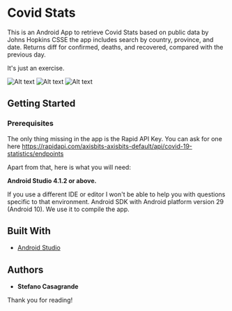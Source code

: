 

# Covid Stats

This is an Android App to retrieve Covid Stats based on public data by Johns Hopkins CSSE the app includes search by country, province, and date.
Returns diff for confirmed, deaths, and recovered, compared with the previous day.

It's just an exercise.

![Alt text](screenshot-1.jpg?raw=true "Splash Scren")
![Alt text](screenshot-2.jpg?raw=true "World Situation")
![Alt text](screenshot-3.jpg?raw=true "List of States")

## Getting Started

### Prerequisites

The only thing missing in the app is the Rapid API Key.
You can ask for one here https://rapidapi.com/axisbits-axisbits-default/api/covid-19-statistics/endpoints

Apart from that, here is what you will need:

**Android Studio 4.1.2 or above.**

If you use a different IDE or editor I won't be able to help you with questions specific to that environment.
Android SDK with Android platform version 29 (Android 10). We use it to compile the app.

## Built With

* [Android Studio](https://developer.android.com/studio)


## Authors

* **Stefano Casagrande**

Thank you for reading!